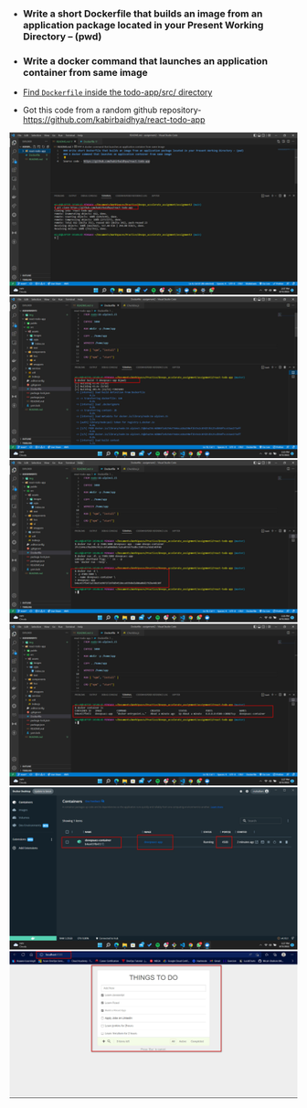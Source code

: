 - ### Write a short Dockerfile that builds an image from an application package located in your Present Working Directory – (pwd)

- ### Write a docker command that launches an application container from same image

- <u>Find `Dockerfile` inside the [todo-app/src/](./todo-app/src/Dockerfile) directory</u>

- Got this code from a random github repository- https://github.com/kabirbaidhya/react-todo-app

![git_clone](./img/1.clone.jpg)
![docker_build](./img/2.docker_build.jpg)
![container_creation](./img/3.container_creation.jpg)
![running_container](./img/4.running_container.jpg)
![docker_desktop_display](./img/5.docker_desktop_display.jpg)
![served_application](./img/6.served_application.jpg)
